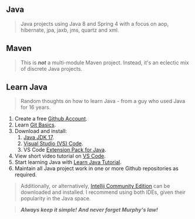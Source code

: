 Java
----
>Java projects using Java 8 and Spring 4 with a focus on aop, hibernate, jpa, jaxb, jms, quartz and xml.

Maven
-----
>This is ***not*** a multi-module Maven project. Instead, it's an eclectic mix of discrete Java projects.

Learn Java
----------
>Random thoughts on how to learn Java - from a guy who used Java for 16 years.
1. Create a free [Github Account]( github.com ).
2. Learn [Git Basics]( https://www.freecodecamp.org/news/learn-the-basics-of-git-in-under-10-minutes-da548267cc91/ ).
3. Download and install:
   1. [Java JDK 17]( https://www.oracle.com/java/technologies/downloads/#java17 ).
   2. [Visual Studio (VS) Code]( https://code.visualstudio.com/download ).
   3. VS Code [Extension Pack for Java](https://marketplace.visualstudio.com/items?itemName=vscjava.vscode-java-pack).
4. View short video tutorial on [VS Code]( https://code.visualstudio.com/learn/get-started/basics ).
5. Start learning Java with [Learn Java Tutorial](https://www.codecademy.com/learn/learn-java).
6. Maintain all Java project work in one or more Github repositories as required.

>Additionally, or alternatively, [Intellij Community Edition](https://www.jetbrains.com/idea/download/#section=mac)
>can be downloaded and installed. I recommend using both IDEs, given their popularity in the Java space.

>***Always keep it simple!*** ***And never forget Murphy's law!***
